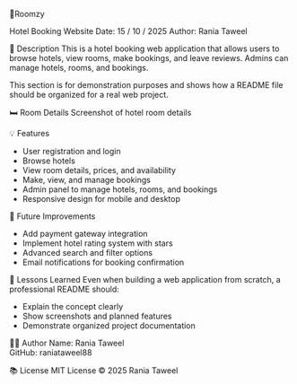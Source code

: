 🎯Roomzy

 Hotel Booking Website
Date: 15 / 10 / 2025
Author: Rania Taweel

📝 Description
This is a hotel booking web application that allows users to browse hotels, view rooms, make bookings, and leave reviews. Admins can manage hotels, rooms, and bookings.  

This section is for demonstration purposes and shows how a README file should be organized for a real web project.

🛏 Room Details
Screenshot of hotel room details

💡 Features
- User registration and login
- Browse hotels
- View room details, prices, and availability
- Make, view, and manage bookings
- Admin panel to manage hotels, rooms, and bookings
- Responsive design for mobile and desktop

🔮 Future Improvements
- Add payment gateway integration
- Implement hotel rating system with stars
- Advanced search and filter options
- Email notifications for booking confirmation

🧠 Lessons Learned
Even when building a web application from scratch, a professional README should:
- Explain the concept clearly
- Show screenshots and planned features
- Demonstrate organized project documentation

🧑‍💻 Author
Name: Rania Taweel  
GitHub: raniataweel88

📚 License
MIT License © 2025 Rania Taweel
